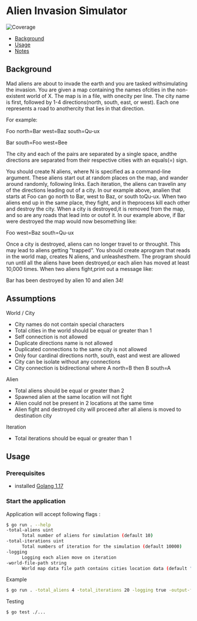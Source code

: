 # Alien Invasion Simulator
![Coverage](https://img.shields.io/badge/Coverage-76.7%25-brightgreen)

- [Background](#background)
- [Usage](#usage)
- [Notes](#notes)

## Background

Mad​ ​aliens​ ​are​ ​about​ ​to​ ​invade​ ​the​ ​earth​ ​and​ ​you​ ​are​ ​tasked​ ​with​ ​simulating​ ​the invasion. You​ ​are​ ​given​ ​a​ ​map​ ​containing​ ​the​ ​names​ ​of​ ​cities​ ​in​ ​the​ ​non-existent​ ​world​ ​of X.​ ​The​ ​map​ ​is​ ​in​ ​a​ ​file,​ ​with​ ​one​ ​city​ ​per​ ​line.​ ​The​ ​city​ ​name​ ​is​ ​first,
followed​ ​by​ ​1-4​ ​directions​ ​(north,​ ​south,​ ​east,​ ​or​ ​west).​ ​Each​ ​one​ ​represents​ ​a road​ ​to​ ​another​ ​city​ ​that​ ​lies​ ​in​ ​that​ ​direction.

For​ ​example:

Foo​ ​north=Bar​ ​west=Baz​ ​south=Qu-ux

Bar​ ​south=Foo​ ​west=Bee

The​ ​city​ ​and​ ​each​ ​of​ ​the​ ​pairs​ ​are​ ​separated​ ​by​ ​a​ ​single​ ​space,​ ​and​ ​the
directions​ ​are​ ​separated​ ​from​ ​their​ ​respective​ ​cities​ ​with​ ​an​ ​equals​ ​(=)​ ​sign. 

You​ ​should​ ​create​ ​N​ ​aliens,​ ​where​ ​N​ ​is​ ​specified​ ​as​ ​a​ ​command-line​ ​argument.
These​ ​aliens​ ​start​ ​out​ ​at​ ​random​ ​places​ ​on​ ​the​ ​map,​ ​and​ ​wander​ ​around​ ​randomly, following​ ​links.​ ​Each​ ​iteration,​ ​the​ ​aliens​ ​can​ ​travel​ ​in​ ​any​ ​of​ ​the​ ​directions
leading​ ​out​ ​of​ ​a​ ​city.​ ​In​ ​our​ ​example​ ​above,​ ​an​ ​alien​ ​that​ ​starts​ ​at​ ​Foo​ ​can​ ​go
north​ ​to​ ​Bar,​ ​west​ ​to​ ​Baz,​ ​or​ ​south​ ​to​ ​Qu-ux.
When​ ​two​ ​aliens​ ​end​ ​up​ ​in​ ​the​ ​same​ ​place,​ ​they​ ​fight,​ ​and​ ​in​ ​the​ ​process​ ​kill each​ ​other​ ​and​ ​destroy​ ​the​ ​city.​ ​When​ ​a​ ​city​ ​is​ ​destroyed,​ ​it​ ​is​ ​removed​ ​from the​ ​map,​ ​and​ ​so​ ​are​ ​any​ ​roads​ ​that​ ​lead​ ​into​ ​or​ ​out​ ​of​ ​it. In​ ​our​ ​example​ ​above,​ ​if​ ​Bar​ ​were​ ​destroyed​ ​the​ ​map​ ​would​ ​now​ ​be​ ​something like:

Foo​ ​west=Baz​ ​south=Qu-ux

Once​ ​a​ ​city​ ​is​ ​destroyed,​ ​aliens​ ​can​ ​no​ ​longer​ ​travel​ ​to​ ​or​ ​through​ ​it.​ ​This
may​ ​lead​ ​to​ ​aliens​ ​getting​ ​"trapped".
You​ ​should​ ​create​ ​a​ ​program​ ​that​ ​reads​ ​in​ ​the​ ​world​ ​map,​ ​creates​ ​N​ ​aliens,​ ​and unleashes​ ​them.​ ​The​ ​program​ ​should​ ​run​ ​until​ ​all​ ​the​ ​aliens​ ​have​ ​been destroyed,​ ​or​ ​each​ ​alien​ ​has​ ​moved​ ​at​ ​least​ ​10,000​ ​times.​ ​When​ ​two​ ​aliens fight,​ ​print​ ​out​ ​a​ ​message​ ​like:

Bar​ ​has​ ​been​ ​destroyed​ ​by​ ​alien​ ​10​ ​and​ ​alien​ ​34!

## Assumptions
World / City
- City names do not contain special characters
- Total cities in the world should be equal or greater than 1
- Self connection is not allowed
- Duplicate directions name is not allowed
- Duplicated connections to the same city is not allowed
- Only four cardinal directions north, south, east and west are allowed
- City can be isolate without any connections
- City connection is bidirectional where A north=B then B south=A

Alien
- Total aliens should be equal or greater than 2
- Spawned alien at the same location will not fight
- Alien could not be present in 2 locations at the same time
- Alien fight and destroyed city will proceed after all aliens is moved to destination city

Iteration
- Total iterations should be equal or greater than 1

## Usage

### Prerequisites

- installed [Golang 1.17](https://golang.org/)

### Start the application

Application will accept following flags :

```sh
$ go run . --help
-total-aliens uint
      Total number of aliens for simulation (default 10)
-total-iterations uint
      Total numbers of iteration for the simulation (default 10000)
-logging
      Logging each alien move on iteration
-world-file-path string
      World map data file path contains cities location data (default "data/world.txt")
```

Example 

```sh
$ go run . -total_aliens 4 -total_iterations 20 -logging true -output-file-path data/output.txt
```

Testing

```sh
$ go test ./...
```